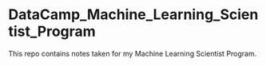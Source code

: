 # DataCamp_Machine_Learning_Scientist_Program
This repo contains notes taken for my Machine Learning Scientist Program.
